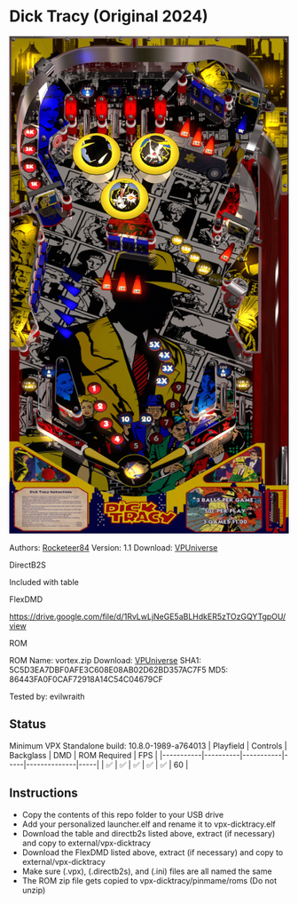 # Dick Tracy (Original 2024)

![Table Preview](https://github.com/evilwraith/vpx-images/blob/main/vpx-dicktracy.jpg)

Authors: [Rocketeer84](https://vpuniverse.com/profile/62204-rocketeer84/)
Version: 1.1
Download: [VPUniverse](https://vpuniverse.com/files/file/19687-dick-tracy-2024/)

DirectB2S

Included with table

FlexDMD

https://drive.google.com/file/d/1RvLwLjNeGE5aBLHdkER5zTOzGQYTgpOU/view

ROM

ROM Name: vortex.zip
Download: [VPUniverse](https://vpuniverse.com/files/file/1374-vortexzip/)
SHA1: 5C5D3EA7DBF0AFE3C608E08AB02D62BD357AC7F5
MD5:  86443FA0F0CAF72918A14C54C04679CF

Tested by: evilwraith

## Status 

Minimum VPX Standalone build: 10.8.0-1989-a764013
| Playfield | Controls | Backglass | DMD | ROM Required | FPS | 
|-----------|----------|-----------|-----|--------------|-----|
| :white_check_mark: | :white_check_mark: | :white_check_mark: | :white_check_mark: | :white_check_mark: | 60 |

## Instructions

- Copy the contents of this repo folder to your USB drive
- Add your personalized launcher.elf and rename it to vpx-dicktracy.elf
- Download the table and directb2s listed above, extract (if necessary) and copy to external/vpx-dicktracy
- Download the FlexDMD listed above, extract (if necessary) and copy to external/vpx-dicktracy
- Make sure (.vpx), (.directb2s), and (.ini) files are all named the same
- The ROM zip file gets copied to vpx-dicktracy/pinmame/roms (Do not unzip)